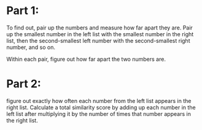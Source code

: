 # Part 1:

To find out, pair up the numbers and measure how far apart they are. Pair up the smallest number in the left list with the smallest number in the right list, then the second-smallest left number with the second-smallest right number, and so on.

Within each pair, figure out how far apart the two numbers are.

# Part 2:

figure out exactly how often each number from the left list appears in the right list. Calculate a total similarity score by adding up each number in the left list after multiplying it by the number of times that number appears in the right list.